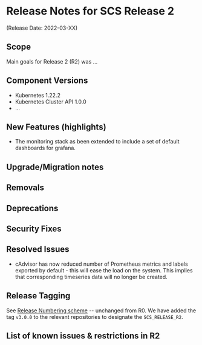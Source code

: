 # Release Notes for SCS Release 2
(Release Date: 2022-03-XX)

## Scope

Main goals for Release 2 (R2) was ...

## Component Versions

* Kubernetes 1.22.2
* Kubernetes Cluster API 1.0.0
* ...

## New Features (highlights)

* The monitoring stack as been extended to include a set of default dashboards for grafana.

## Upgrade/Migration notes

## Removals

## Deprecations

## Security Fixes

## Resolved Issues

* cAdvisor has now reduced number of Prometheus metrics and labels exported by 
default - this will ease the load on the system.
This implies that corresponding timeseries data will no longer be created.

## Release Tagging

See [Release Numbering scheme](../Design-Docs/Release-Numbering-Scheme.md) -- unchanged from R0.
We have added the tag `v3.0.0` to the relevant repositories to designate the `SCS_RELEASE_R2`.

## List of known issues & restrictions in R2
